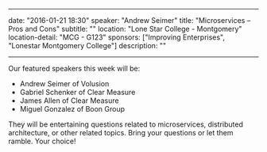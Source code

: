 
---
date:               "2016-01-21 18:30"
speaker:            "Andrew Seimer"
title:              "Microservices – Pros and Cons"
subtitle:           ""
location:           "Lone Star College - Montgomery"
location-detail:    "MCG - G123"
sponsors:           ["Improving Enterprises", "Lonestar Montgomery College"]
description:        ""

---
Our featured speakers this week will be:
* Andrew Seimer of Volusion
* Gabriel Schenker of Clear Measure
* James Allen of Clear Measure
* Miguel Gonzalez of Boon Group

They will be entertaining questions related to microservices, distributed architecture, or other related topics.
Bring your questions or let them ramble. Your choice!
